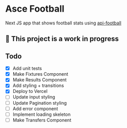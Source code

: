 # Asce Football

Next JS app that shows football stats using [api-football](https://www.api-football.com/documenttation-v3)

## :construction: This project is a work in progress

## Todo

- [x] Add unit tests  
- [x] Make Fixtures Component  
- [x] Make Results Component  
- [x] Add styling + transitions
- [x] Deploy to Vercel
- [ ] Update input styling
- [ ] Update Pagination styling
- [ ] Add error component
- [ ] Implement loading skeleton
- [ ] Make Transfers Component  
